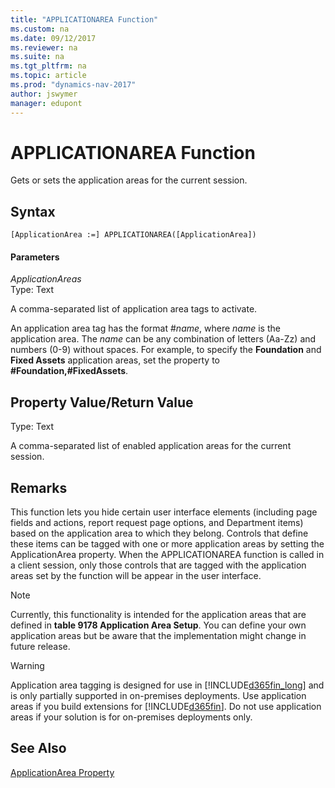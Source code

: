 ```yaml
---
title: "APPLICATIONAREA Function"
ms.custom: na
ms.date: 09/12/2017
ms.reviewer: na
ms.suite: na
ms.tgt_pltfrm: na
ms.topic: article
ms.prod: "dynamics-nav-2017"
author: jswymer
manager: edupont
---
```

# APPLICATIONAREA Function
Gets or sets the application areas for the current session.  

## Syntax  

```  
[ApplicationArea :=] APPLICATIONAREA([ApplicationArea])  
```  

#### Parameters  
 *ApplicationAreas*  
 Type: Text  

 A comma-separated list of application area tags to activate.  

 An application area tag has the format \#*name*, where *name* is the application area. The *name* can be any combination of letters \(Aa-Zz\) and numbers \(0-9\) without spaces. For example, to specify the **Foundation** and **Fixed Assets** application areas, set the property to **\#Foundation,\#FixedAssets**.  

## Property Value/Return Value  
 Type: Text  

 A comma-separated list of enabled application areas for the current session.  

## Remarks  
 This function lets you hide certain user interface elements \(including page fields and actions, report request page options, and Department items\) based on the application area to which they belong. Controls that define these items can be tagged with one or more application areas by setting the ApplicationArea property. When the APPLICATIONAREA function is called in a client session, only those controls that are tagged with the application areas set by the function will be appear in the user interface.  

> [!NOTE]  
>  Currently, this functionality is intended for the application areas that are defined in **table 9178 Application Area Setup**. You can define your own application areas but be aware that the implementation might change in future release.  

>[!WARNING]
>Application area tagging is designed for use in [!INCLUDE[d365fin_long](includes/d365fin_long_md.md)] and is only partially supported in on-premises deployments. Use application areas if you build extensions for [!INCLUDE[d365fin](includes/d365fin_md.md)]. Do not use application areas if your solution is for on-premises deployments only.  

## See Also  
 [ApplicationArea Property](ApplicationArea-Property.md)
